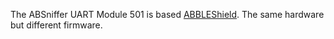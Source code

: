 The ABSniffer UART Module 501 is based
[ABBLEShield](BLEShield.md). The same hardware but different
firmware.